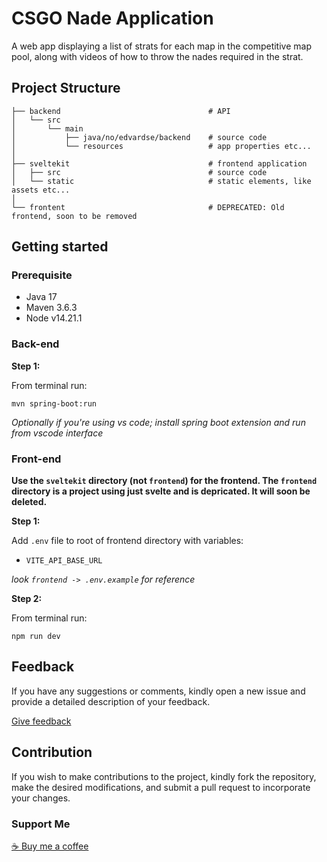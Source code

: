 # CSGO Nade Application

A web app displaying a list of strats for each map in the competitive map pool, along with videos of how to throw the nades required in the strat.

## Project Structure

```
├── backend                                 # API
│   └── src
│       └── main
│           ├── java/no/edvardse/backend    # source code
│           └── resources                   # app properties etc...
│
├── sveltekit                               # frontend application
│   ├── src                                 # source code
│   └── static                              # static elements, like assets etc...
│
└── frontent                                # DEPRECATED: Old frontend, soon to be removed
```

## Getting started

### Prerequisite

- Java 17
- Maven 3.6.3
- Node v14.21.1

### Back-end

**Step 1:**

From terminal run:

```
mvn spring-boot:run
```

_Optionally if you're using vs code; install spring boot extension and run from vscode interface_

### Front-end

**Use the `sveltekit` directory (not `frontend`) for the frontend. The `frontend` directory is a project using just svelte and is depricated. It will soon be deleted.**

**Step 1:**

Add `.env` file to root of frontend directory with variables:

- `VITE_API_BASE_URL`

_look `frontend -> .env.example` for reference_

**Step 2:**

From terminal run:

```
npm run dev
```

## Feedback

If you have any suggestions or comments, kindly open a new issue and provide a detailed description of your feedback.

[Give feedback](https://github.com/jKm00/csgo-nade-app/issues)

## Contribution

If you wish to make contributions to the project, kindly fork the repository, make the desired modifications, and submit a pull request to incorporate your changes.

### Support Me

<a href="https://www.buymeacoffee.com/joakimedvam">:coffee: Buy me a coffee</a>
